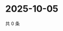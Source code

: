 # 2025-10-05

共 0 条

<!-- BEGIN ZHIHUQUESTIONS -->
<!-- 最后更新时间 Sun Oct 05 2025 18:10:25 GMT+0800 (China Standard Time) -->

<!-- END ZHIHUQUESTIONS -->
